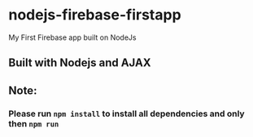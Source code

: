 # nodejs-firebase-firstapp
My First Firebase app built on NodeJs

## Built with Nodejs and AJAX

## Note:
### Please run `npm install` to install all dependencies and only then `npm run`